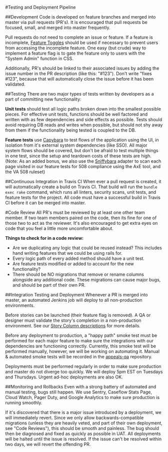 #Testing and Deployment Pipeline

##Development
Code is developed on feature branches and merged into master via pull requests (PR's). It is encouraged that pull requests be focused, small, and merged into master frequently. 

Pull requests do not need to complete an issue or feature. If a feature is incomplete, [Feature Toggles](http://martinfowler.com/bliki/FeatureToggle.html) should be used if necessary to prevent users from accessing the incomplete feature. One easy (but crude) way to implement a feature flag is to gate the feature only to users with the "System Admin" function in CSS.

Additionally, PR's should be linked to their associated issues by adding the issue number in the PR description (like this: "#123"). Don't write "fixes #123", because that will automatically close the issue before it has been validated.

##Testing
There are two major types of tests written by developers as a part of committing new functionality:

**Unit tests** should test all logic paths broken down into the smallest possible pieces. For effective unit tests, functions should be well factored and written with as few dependencies and side effects as possible. Tests should avoid requiring DB reads and writes when possible, but should not shy away from them if the functionality being tested is coupled to the DB.

**Feature tests** use [Capybara](https://github.com/teamcapybara/capybara) to test flows of the application using the UI, in isolation from it's external system dependencies (like SSO). All major system flows should be covered, but don't be afraid to test multiple things in one test, since the setup and teardown costs of these tests are high. (Note: As an added bonus, we also use the [Sniffybara](https://github.com/department-of-veterans-affairs/sniffybara) adapter to scan each page visited in our feature tests for 508 compliance using the AxE tool, and the VA 508 ruleset)

##Continuous Integration in Travis CI
When ever a pull request is created, it will automatically create a build on Travis CI. That build will run the `bundle exec rake` command, which runs all linters, security scans, unit tests, and feature tests for the project. All code must have a successful build in Travis CI before it can be merged into master.

#Code Review
All PR's must be reviewed by at least one other team member. If two team members paired on the code, then its fine for one of those two to act as the reviewer. It's also encouraged to get extra eyes on code that you feel a little more uncomfortable about.

**Things to check for in a code review:**
- Are we duplicating any logic that could be reused instead? This includes hand writing features that we could be using rails for.
- Every logic path of every added method should have a unit test.
- Are feature tests modified or added to account for the new functionality?
- There should be NO migrations that remove or rename columns alongside any additional code. These migrations can cause major bugs, and should be part of their own PR.

##Integration Testing and Deployment
Whenever a PR is merged into master, an automated Jenkins job will deploy to all non-production environments.

Before stories can be launched (their feature flag is removed). A QA or designer must validate the story's completion in a non-production environment. See our [Story Column descriptions](/docs/process.md) for more details. 

Before any deployment to production, a "happy path" smoke test must be performed for each major feature to make sure the integrations with our dependencies are functioning correctly. Currently, this smoke test will be performed manually, however, we will be working on automating it. Manual & automated smoke tests will be recorded in the [appeals-qa](https://github.com/department-of-veterans-affairs/appeals-qa) repository.

Deployments must be performed regularly in order to make sure production and master do not diverge too quickly. We will deploy 5pm EST on Tuesdays and Thursdays. Urgent ad-hoc deployments are also OK.

##Monitoring and Rollbacks
Even with a strong battery of automated and manual testing, bugs still happen. We use Sentry, Caseflow Stats Page, Cloud Watch, Pager Duty, and Google Analytics to make sure production is running smoothly.

If it's discovered that there is a major issue introduced by a deployment, we will immediately revert. Since we only allow backwards-compatible migrations (unless they are heavily veted, and part of their own deployment, see "Code Reviews"), this should be smooth and painless. The bug should then be diagnosed and fixed as quickly as possible in UAT. All deployments will be halted until the issue is resolved. If the issue can't be resolved within two days, we will revert the offending PR.
